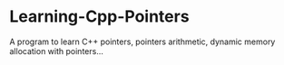 # Learning-Cpp-Pointers
A program to learn C++ pointers, pointers arithmetic, dynamic memory allocation with pointers...
